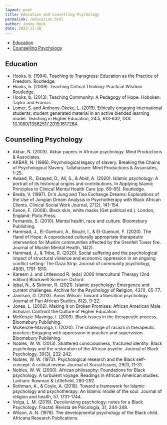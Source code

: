 ```yaml
---
layout: post
title: Education and Conselling Psychology
permalink: /education.html
author: Jonny Huck
date: 2023-11-28
---
```


* [Education](#Education)
* [Counselling Psychology](#Counselling-Psychology)

## Education

* Hooks, b. (1994). Teaching to Transgress: Education as the Practice of Freedom. Routledge.
* Hooks, b. (2009). Teaching Critical Thinking: Practical Wisdom. Routledge.
* Hooks, b. (2013). Teaching Community: A Pedagogy of Hope. Hoboken: Taylor and Francis.
* Lomer, S. and Anthony-Okeke, L. (2019). Ethically engaging international students: student generated material in an active blended learning model. Teaching in Higher Education, 24:5, 613-632, DOI: [10.1080/13562517.2019.1617264](https://www.tandfonline.com/doi/abs/10.1080/13562517.2019.1617264?journalCode=cthe20).

## Counselling Psychology

* Akbar, N. (2003). Akbar papers in African psychology. Mind Productions & Associates.
* AKBAR, N. (1996). Psychological legacy of slavery. Breaking the Chains of Psychological Slavery. Tallahassee: Mind Productions & Associates, 1-25.
* Awaad, R., Elsayed, D., Ali, S., & Abid, A. (2020). Islamic psychology: A portrait of its historical origins and contributions. In Applying Islamic Principles to Clinical Mental Health Care (pp. 69-95). Routledge.
* Breda, V. (1997). Dr.’s Jung and Tiso Exchange Dreams: Explorations of the Use of Jungian Dream Analysis in Psychotherapy with Black African Clients. Clinical Social Work Journal, 27(2), 141-154.
* Fanon, F. (2008). Black skin, white masks (Get political ed.). London, England: Pluto Press.
* Fernando, S. (2010). Mental health, race and culture. Bloomsbury Publishing. 
* Hammad, J., El-Guenuni, A., Bouzir, I., & El-Guenuni, F. (2020). The Hand of Hope: A coproduced culturally appropriate therapeutic intervention for Muslim communities affected by the Grenfell Tower fire. Journal of Muslim Mental Health, 14(2).
* Hammad, J., & Tribe, R. (2020). Social suffering and the psychological impact of structural violence and economic oppression in an ongoing conflict setting: The Gaza Strip. Journal of community psychology, 48(6), 1791-1810.
* Kareem J. and Littlewood R. (eds) 2000 Intercultural Therapy (2nd edition) Blackwell Science: Oxford.
* Iqbal, N., & Skinner, R. (2021). Islamic psychology: Emergence and current challenges. Archive for the Psychology of Religion, 43(1), 65-77.
* Jamison, D. (2013). Amos Wilson: Toward a liberation psychology. Journal of Pan African Studies, 6(2), 9-22.
* Jones, L. (2002). Making It on Broken Promises: African American Male Scholars Confront the Culture of Higher Education.
* McKenzie-Mavinga, I. (2009). Black issues in the therapeutic process. Bloomsbury Publishing.
* McKenzie-Mavinga, I. (2020). The challenge of racism in therapeutic practice: Engaging with oppression in practice and supervision. Bloomsbury Publishing.
* Nobles, W. W. (2013). Shattered consciousness, fractured identity: Black psychology and the restoration of the African psyche. Journal of Black Psychology, 39(3), 232-242.
* Nobles, W. W. (1973). Psychological research and the Black self‐concept: A critical review. Journal of Social Issues, 29(1), 11-31.
* Nobles, W. W. (2000). African philosophy: Foundations for Black psychology. A turbulent voyage. Readings in African American studies. Lanham: Rowman & Littlefield, 280-292.
* Rothman, A., & Coyle, A. (2018). Toward a framework for Islamic psychology and psychotherapy: An Islamic model of the soul. Journal of religion and health, 57, 1731-1744.
* Veiga, L. M. (2019). Decolonizing psychology: notes for a Black Psychology. Fractal: Revista de Psicologia, 31, 244-248.
* Wilson, A. N. (1978). The developmental psychology of the Black child. Africana Research Publications.
